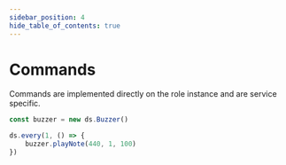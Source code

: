 ```yaml
---
sidebar_position: 4
hide_table_of_contents: true
---
```


# Commands

Commands are implemented directly on the role instance and are service specific.

```ts edit
const buzzer = new ds.Buzzer()

ds.every(1, () => {
    buzzer.playNote(440, 1, 100)
})
```
